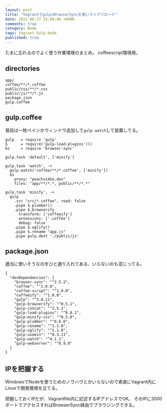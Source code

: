 ```yaml
---
layout: post
title: "Vagrantでgulp+BrowserSyncを使いライブリロード"
date: 2015-06-27 15:09:08 +0900 
comments: true
category: Node
tags: Vagrant Gulp Node
published: true
---
```


たまに忘れるのでよく使う作業環境のまとめ。
coffeescript環境用。

## directories

```
app/
coffee/**/*.coffee
public/css/**/*.css
public/js/**/*.js
package.json
gulp.coffee
```

## gulp.coffee

普段は一枚ペインかウィンドウ追加して`gulp watch`して放置してる。

```
gulp   = require 'gulp'
$      = require('gulp-load-plugins')()
bs     = require 'browser-sync'

gulp.task 'default', ['minify']

gulp.task 'watch', ->
  gulp.watch('coffee/**/*.coffee', ['minify'])
  bs
    proxy: "peachvideo.dev"
    files: "app/**/*.*, public/**/*.*"

gulp.task 'minify', ->
  gulp
    .src "src/*.coffee", read: false
    .pipe $.plumber()
    .pipe $.browserify
      transform: ['coffeeify']
      extensions: ['.coffee']
      debug: false
    .pipe $.uglify()
    .pipe $.rename "app.js"
    .pipe gulp.dest './public/js'
```

## package.json

適当に使いそうなのをひと通り入れてある、いらないのも混じってる。

```
{
  "devDependencies": {
    "browser-sync": "^2.5.2",
    "coffee": "^1.0.0",
    "coffee-script": "^1.9.0",
    "coffeeify": "^1.0.0",
    "gulp": "^3.8.11",
    "gulp-browserify": "^0.5.1",
    "gulp-concat": "^2.5.2",
    "gulp-load-plugins": "^0.8.1",
    "gulp-minify-css": "^0.5.0",
    "gulp-plumber": "^0.6.6",
    "gulp-rename": "^1.2.0",
    "gulp-uglify": "^1.1.0",
    "gulp-usemin": "^0.3.11",
    "gulp-watch": "^4.1.1",
    "gulp-webserver": "^0.9.0"
  }
}
```

## IPを把握する

WindowsでNodeを使うためのノウハウとかいらないので素直にVagrant内にLinuxで開発環境を立てる。

把握しておくIPだが、Vagrantfile内に記述するIPアドレスでOK。
そのIPに3000ポートでアクセスすればBrowserSync経由でブラウジングできる。
